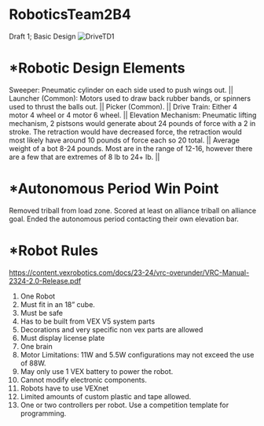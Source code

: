 # RoboticsTeam2B4

Draft 1; Basic Design
![DriveTD1](https://github.com/Bgdshd/RoboticsTeam2B4/assets/111591253/33548e16-25b9-4143-bd12-ce728df3f37c)

# *Robotic Design Elements
Sweeper:  Pneumatic cylinder on each side used to push wings out. || 
Launcher (Common): Motors used to draw back rubber bands, or spinners used to thrust the balls out. || 
Picker  (Common). || 
Drive Train: Either 4 motor 4 wheel or 4 motor 6 wheel. || 
Elevation Mechanism: Pneumatic lifting mechanism, 2 pistsons would generate about 24 pounds of force with a 2 in stroke. The retraction would have decreased force, the retraction would most likely have around 10 pounds of force each so 20 total. || 
Average weight of a bot 8-24 pounds. Most are in the range of 12-16, however there are a few that are extremes of 8 lb to 24+ lb.
||
# *Autonomous Period Win Point
  Removed triball from load zone.
  Scored at least on alliance triball on alliance goal.
  Ended the autonomous period contacting their own elevation bar.

# *Robot Rules
https://content.vexrobotics.com/docs/23-24/vrc-overunder/VRC-Manual-2324-2.0-Release.pdf
1. One Robot
2. Must fit in an 18” cube.
3. Must be safe
4. Has to be built from VEX V5 system parts
5. Decorations and very specific non vex parts are allowed
6. Must display license plate
7. One brain
8. Motor Limitations: 11W and 5.5W configurations may not exceed the use of 88W.
9. May only use 1 VEX battery to power the robot.
10. Cannot modify electronic components.
11. Robots have to use VEXnet
12. Limited amounts of custom plastic and tape allowed.
13. One or two controllers per robot.
Use a competition template for programming.
